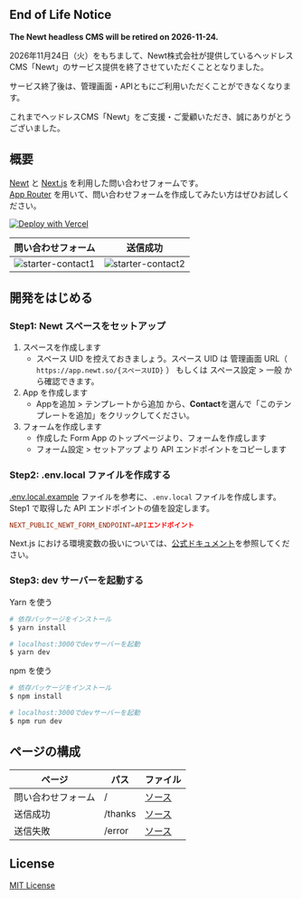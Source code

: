 ## End of Life Notice

**The Newt headless CMS will be retired on 2026-11-24.**

2026年11月24日（火）をもちまして、Newt株式会社が提供しているヘッドレスCMS「Newt」のサービス提供を終了させていただくこととなりました。

サービス終了後は、管理画面・APIともにご利用いただくことができなくなります。

これまでヘッドレスCMS「Newt」をご支援・ご愛顧いただき、誠にありがとうございました。

## 概要

[Newt](https://www.newt.so/) と [Next.js](https://nextjs.org/) を利用した問い合わせフォームです。<br />
[App Router](https://nextjs.org/docs/app) を用いて、問い合わせフォームを作成してみたい方はぜひお試しください。

[![Deploy with Vercel](https://vercel.com/button)](https://vercel.com/new/clone?repository-url=https%3A%2F%2Fgithub.com%2FNewt-Inc%2Fnewt-starter-nextjs-contact)

| 問い合わせフォーム                                                                                                                | 送信成功                                                                                                                          |
| --------------------------------------------------------------------------------------------------------------------------------- | --------------------------------------------------------------------------------------------------------------------------------- |
| ![starter-contact1](https://github.com/Newt-Inc/newt-starter-nextjs-contact/assets/14175298/f4b31ee4-1baa-467f-968a-aa97d0140607) | ![starter-contact2](https://github.com/Newt-Inc/newt-starter-nextjs-contact/assets/14175298/8efdfbda-d857-4164-b0ef-f0ae899b2393) |

## 開発をはじめる

### Step1: Newt スペースをセットアップ

1. スペースを作成します
   - スペース UID を控えておきましょう。スペース UID は 管理画面 URL（ `https://app.newt.so/{スペースUID}` ） もしくは スペース設定 > 一般 から確認できます。
2. App を作成します
   - Appを追加 > テンプレートから追加 から、**Contact**を選んで「このテンプレートを追加」をクリックしてください。
3. フォームを作成します
   - 作成した Form App のトップページより、フォームを作成します
   - フォーム設定 > セットアップ より API エンドポイントをコピーします

### Step2: .env.local ファイルを作成する

[.env.local.example](https://github.com/Newt-Inc/newt-starter-nextjs-contact/blob/main/.env.local.example) ファイルを参考に、`.env.local` ファイルを作成します。<br />
Step1 で取得した API エンドポイントの値を設定します。

```conf
NEXT_PUBLIC_NEWT_FORM_ENDPOINT=APIエンドポイント
```

Next.js における環境変数の扱いについては、[公式ドキュメント](https://nextjs.org/docs/app/building-your-application/configuring/environment-variables)を参照してください。

### Step3: dev サーバーを起動する

Yarn を使う

```bash
# 依存パッケージをインストール
$ yarn install

# localhost:3000でdevサーバーを起動
$ yarn dev
```

npm を使う

```bash
# 依存パッケージをインストール
$ npm install

# localhost:3000でdevサーバーを起動
$ npm run dev
```

## ページの構成

| ページ             | パス    | ファイル                                                                                        |
| ------------------ | ------- | ----------------------------------------------------------------------------------------------- |
| 問い合わせフォーム | /       | [ソース](https://github.com/Newt-Inc/newt-starter-nextjs-contact/blob/main/app/page.tsx)        |
| 送信成功           | /thanks | [ソース](https://github.com/Newt-Inc/newt-starter-nextjs-contact/blob/main/app/thanks/page.tsx) |
| 送信失敗           | /error  | [ソース](https://github.com/Newt-Inc/newt-starter-nextjs-contact/blob/main/app/error/page.tsx)  |

## License

[MIT License](https://github.com/Newt-Inc/newt-starter-nextjs-contact/blob/main/LICENSE)
